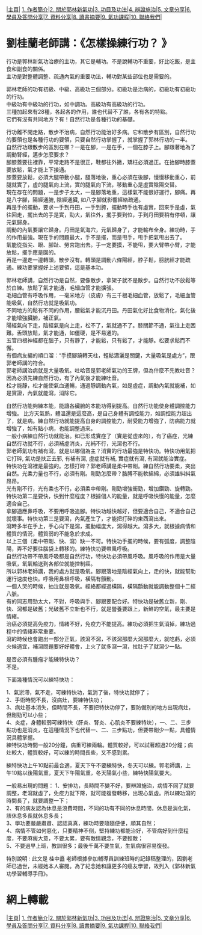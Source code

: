 |[主頁](/README.md)| [1. 作者簡介](/a10.md)|[2. 關於郭林新氣功](/a1.md)|[3. 功目及功法](/a2.md)|[4. 辨證施治](/a3.md)|[5. 文章分享](/a5.md)|[6. 學員及答問分享](/a6.md)|[7. 資料分享](/a7.md)|[8. 讀書摘要](/a4.md)|[9. 氣功課程](/郭林新氣功課程.md)|[10. 聯絡我們](/a9.md)|

# 劉桂蘭老師講：《怎樣操練行功？ 》  

行功是郭林新氣功治療的主功，其它是輔功。不是說輔功不重要，好比吃飯，是主食和副食的關係。  
主功是對整體調整、疏通內氣的重要功法，輔功對某些部位也是需要的。

郭林老師的功有初級、中級、高級功三個部分。初級功是治病的，初級功有初級功的行功。  
中級功有中級功的行功，如中調功。高級功有高級功的行功。  
三種加起來有28種，各起各的作用，誰也代替不了誰，各有各的特點。  
它們有沒有共同地方？有！自然行功是各種行功的基礎。  

行功離不開走路，散步不治病，自然行功能治好多病。它和散步有區別，自然行功的要領也是各種行功的要領，只要自然行功掌握了，就掌握了郭林行功的一半。  
自然行功跟散步的區別在哪？一是在腳，一是在手，一個在脖子上。腳跟著地為了調動腎經，邁步怎麼要求？  
腳膝蓋要往裡靠，平常走路不是很正，鞋都往外撇，矯枉必須過正。在抬腳時膝蓋要放鬆，氣才能上下接通。  
膝蓋要放鬆，必須大腿帶動小腿，腿落地後，重心必須在後腳，慢慢移動重心，前腿就實了，虛的腿氣向上流，實的腿氣向下流，移動重心是虛實陰陽交替。  
現在存在的問題，一是步子太大，一是腳落地重，這樣氣不能很好運行，腳痛。再是八字腳，陽經通腑, 陰經通臟, 如八字腳就影響經絡疏通。  
再是手的擺動，要求一手到丹田，一手到胯，擺動時手也有虛實，回來手是虛，氣往回走，擺出去的手是實，勁大，氣往外，擺手要到位，手到丹田要稍有停頓，讓元氣歸身。  
調動的內氣要讓它歸身。丹田是氣海穴，元氣歸身了，才能輸布全身。練功時，手的作用最強。現在手的問題最大，手不是擺，而是甩手，甩手把氣甩出去了。  
氣能從指尖、眼、腳趾、勞宮跑出去。手一定要摸，不能甩，要大臂帶小臂，才能放鬆，擺手應是園的。  
再是一邊走一邊轉頭，散步沒有。轉頭是調動六條陽經，脖子鬆，膀胱經才能疏通。練功要掌握好上述要領，這是基本功。  

郭林老師講，自然行功是自然，要像散步，拿架子就不是散步。自然行功不放鬆等於白練。放鬆了氣才能通，毛細血管才能擴張。  
毛細血管有呼吸作用，一毫米地方（皮膚）有三千根毛細血管，放鬆了，毛細血管能吸氣，自然行功就是吸氣功。  
不同地方的鬆有不同的作用，腰鬆氣才能沉丹田。丹田氣化好比食物消化，氣化後才能增強臟腑，補正氣。  
陽經氣向下走，陰經氣是向上走，松不了，氣就通不了。膝關節不通，氣往上走困難。舌頭放鬆，氣才能通，如僵硬，是不易通的。  
五官四根神經都在腦子，只有靜了，才能鬆，只有鬆了，才能靜。松要求鬆而不懈。  
有個病友編的順口溜：“手摸腳蹺轉天柱，輕鬆瀟灑是關鍵，大量吸氣是處方”，跟郭老師講的符合。  
郭老師講治病就是大量吸氧。吐哈音是郭老師氣功的王牌，但為什麼不先教吐音？因為必須先練自然行功，有了內氣後才能練吐音。  
松才能靜，松才能使氣血通暢，通過靜調動內氣，如是虛症，調動內氣就能補，如是實證，內氣就能瀉，消除它。  

自然行功能夠練本能，能讓各臟腑的本能功得到提高。自然行功能使身體調控能力增強。
比方天氣熱，體溫還是這麼高，是自己身體有調控能力，如調控能力超出了，就是病。練自然行功就能提高自身的調控能力，耐受能力增強了，防病能力就增強了，如有點小病，也能調整過來。    
一般小病練自然行功就能治。如已形成實症了（實是從虛來的），有了癌症，光練自然行功就不行，必須補虛消炎，光補不行，光瀉也不行。  
郭老師氣功有補有瀉，就是以哪個為主？消實的行功最強是特快功。特快功用氣把它打碎, 氣功是扶正去邪, 有補有瀉, 虛症就有補, 實症就有瀉, 有瀉就能治實症。  
特快功在瀉裡是最強的。怎樣打碎？郭老師講是柔中帶剛。練自然行功要柔，突出自然。光柔力量也不行，必須有剛。剛勁怎麼帶？胳膊不能軟綿綿，必須雄糾糾氣昂昂。  
光有剛不行，光有柔也不行，必須柔中帶剛。剛勁增強衝勁，增加鑽勁、旋轉勁。特快功第二是要快，快到什麼程度？根據個人的能量，就是呼吸快慢的能量，怎麼適合自己。  
拿腳適應鼻呼吸，不要用呼吸追腳。特快功越快越好，但要適合自己，不適合自己就壞事。特快功第三是要瀉，內氣產生了，才能把打碎的東西瀉出來。  
瀉時多半在手上，手心向下是瀉，擺動幅度大，瀉得越大。瀉多大，就根據病情和體質的情況，體質弱的不能急於求成。  
以上三個（柔中帶剛、快、瀉）缺一不可。特快功手擺的時候，要有弧度，調整陰陽，弄不好要往腦袋上轉移的。練特快功要帶風呼吸。  
自然行功帶不帶風呼吸都是自然行功，特快功必須帶風呼吸。風呼吸的作用是大量吸氧，氧氣輸送到各部位就能控制癌。  
所以郭林老師講，我的處方就是吸氧。腳跟落地是陰經氣向上，走的快，就能幫助運行速度也快。呼吸用鼻根呼吸，橫隔有顫動。  
一個人哭的時候，抽泣就是吸氧。經絡都經過橫隔，橫隔顫動就能調動整個十二經八脈。  
有的同志用勁太大，不對，呼吸與手、腳跟要配合好。特快功是破舊立新，剛、快、瀉都是破舊；光破舊不立新也不行，就是營養要跟上，新鮮的空氣，最主要是情緒。  
治癌必須提高免疫力，情緒不好，免疫力不能提高。練功必須把生氣消掉，練功過程中的情緒非常重要。  
瀉的時候也會跑出一部分正氣，該瀉不瀉，不該瀉那麼大瀉那麼大，就吃虧，必須火候適宜，補瀉問題要好好體會，上火了就多瀉一瀉，拉肚子了就瀉少一點。  

是否必須有腫瘤才能練特快功？  
不是。  

下面幾種情況可以練特快功：  

1、氣淤滯，氣不走，可練特快功，氣消了後，特快功就停了；  
2、手術時間不長，沒病灶，要練特快功；  
3、病灶基本消失，但時間不長，不要把特快功停了，要防備別的地方出現病灶，但剛勁可以小些；  
4、炎症，身體較弱可練特快（肝炎、腎炎、心肌炎不要練特炔），一、二、三步點功也是消炎，在這種情況下也代替一、二、三步點功，但要帶剛少一點，具體情況具體掌握。  
練特快功時間一般20分鐘，病重可練兩輪。體質較好，可以試著超過20分鐘；病灶較大，體質較好，可以練的時間長些，又不感到累。  

練特快功上午10點前最合適，夏天下午不要練特快，冬天可以練。郭老師講，上午10點以後陽氣重，夏天下午陽氣重，冬天陽氣小些，練特快陽氣要大。  

一般易出現的問題：
1、安排功，長時間不變不好，要辨證施治，病情不同了就要調整，老瀉就虛了，免疫力就下降，就可能複發轉移，出現心氣虛。所以練功瀉的時間長了，就要調整一下；  
2、有的病友認為休息是浪費時間，不同的功有不同的休息時間，休息是消化氣，該休息多長就休息多長；  
3、學功要嚴嚴肅肅、認認真真，練功時要隨隨便便，順其自然；  
4、病情不管如何惡化，只要精神不倒，堅持練功都能治好，不管病好到什麼程度，不要麻痺大意，不要太累，要有敵情觀念，不要輕敵；  
5、不要過早上班，教訓很多；最後千萬不要生氣，生氣病很容易復發。  

特別說明 :
此文是 桂中矗 老師根據參加輔導員訓練班時的記錄稿整理的，因劉老師已過世，未經她本人審閱。為了紀念她和讓更多的癌友學習，故列入《郭林新氣功學習輔導手冊》。

# 網上轉載

|[主頁](/README.md)| [1. 作者簡介](/a10.md)|[2. 關於郭林新氣功](/a1.md)|[3. 功目及功法](/a2.md)|[4. 辨證施治](/a3.md)|[5. 文章分享](/a5.md)|[6. 學員及答問分享](/a6.md)|[7. 資料分享](/a7.md)|[8. 讀書摘要](/a4.md)|[9. 氣功課程](/郭林新氣功課程.md)|[10. 聯絡我們](/a9.md)|
